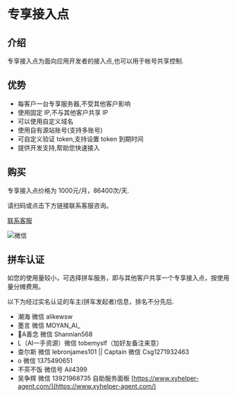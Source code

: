 # 专享接入点

## 介绍

专享接入点为面向应用开发者的接入点,也可以用于帐号共享控制.

## 优势

- 每客户一台专享服务器,不受其他客户影响
- 使用固定 IP,不与其他客户共享 IP
- 可以使用自定义域名
- 使用自有源站账号(支持多账号)
- 可自定义验证 token,支持设置 token 到期时间
- 提供开发支持,帮助您快速接入


## 购买

专享接入点价格为 1000元/月，86400次/天.

请扫码或点击下方链接联系客服咨询。


[联系客服](https://work.weixin.qq.com/kfid/kfc97c97206f588c396)

![微信](../plus/qrcode.png)

## 拼车认证

如您的使用量较小，可选择拼车服务，即与其他客户共享一个专享接入点，按使用量分摊费用。

以下为经过实名认证的车主(拼车发起者)信息，排名不分先后.
* 潮海 微信 alikewsw
* 墨言 微信 MOYAN_AI_
* 🎄A善念 微信 Shannian568 
* L（AI一手资源）微信 tobemyslf（加好友备注来意）
* 查尔斯 微信 lebronjames101 || Captain 微信 Csg1271932463
* o 微信 1375490651
* 不茶不饭 微信号 Ail4399
* 吴争辉 微信 13921968735 自助服务面板 [https://www.xyhelper-agent.com/](https://www.xyhelper-agent.com/)